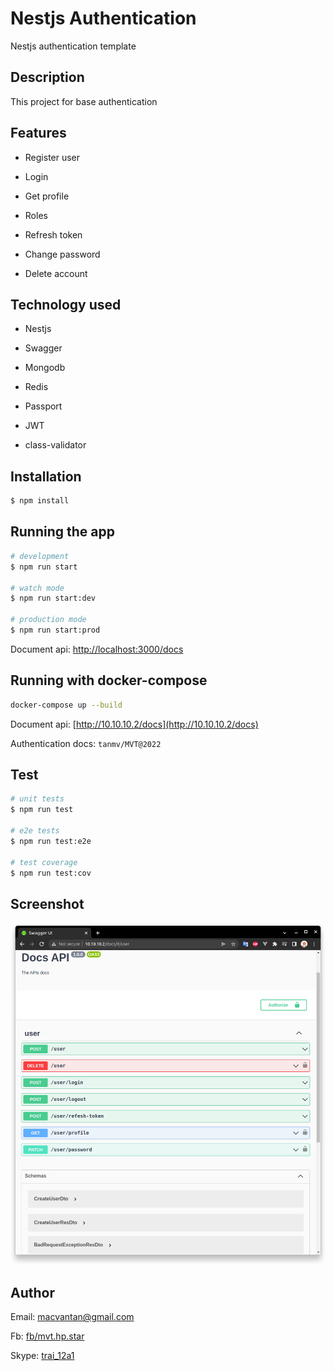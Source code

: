 # Nestjs Authentication

Nestjs authentication template

## Description

This project for base authentication

## Features

- Register user

- Login

- Get profile

- Roles

- Refresh token

- Change password

- Delete account

## Technology used

- Nestjs

- Swagger

- Mongodb

- Redis

- Passport

- JWT

- class-validator

## Installation

```bash
$ npm install
```

## Running the app

```bash
# development
$ npm run start

# watch mode
$ npm run start:dev

# production mode
$ npm run start:prod
```

Document api: [http://localhost:3000/docs](http://localhost:3000/docs)

## Running with docker-compose

```bash
docker-compose up --build
```

Document api: [http://10.10.10.2/docs](http://10.10.10.2/docs)

Authentication docs: `tanmv/MVT@2022`

## Test

```bash
# unit tests
$ npm run test

# e2e tests
$ npm run test:e2e

# test coverage
$ npm run test:cov
```

## Screenshot

![Screenshot docs](./screenshot.png)

## Author

Email: [macvantan@gmail.com](mailto:macvantan@gmail.com)

Fb: [fb/mvt.hp.star](https://www.facebook.com/mvt.hp.star)

Skype: [trai_12a1](skype:trai_12a1?chat)